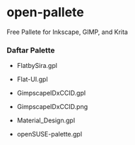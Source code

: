 # open-pallete
Free Pallete for Inkscape, GIMP, and Krita

### Daftar Palette

- FlatbySira.gpl

- Flat-UI.gpl 

- GimpscapeIDxCCID.gpl

- GimpscapeIDxCCID.png

- Material_Design.gpl

- openSUSE-palette.gpl
